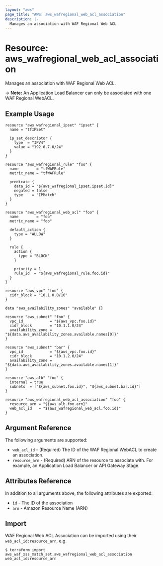 ```yaml
---
layout: "aws"
page_title: "AWS: aws_wafregional_web_acl_association"
description: |-
  Manages an association with WAF Regional Web ACL
---
```


# Resource: aws_wafregional_web_acl_association

Manages an association with WAF Regional Web ACL.

-> **Note:** An Application Load Balancer can only be associated with one WAF Regional WebACL.

## Example Usage

```hcl
resource "aws_wafregional_ipset" "ipset" {
  name = "tfIPSet"

  ip_set_descriptor {
    type  = "IPV4"
    value = "192.0.7.0/24"
  }
}

resource "aws_wafregional_rule" "foo" {
  name        = "tfWAFRule"
  metric_name = "tfWAFRule"

  predicate {
    data_id = "${aws_wafregional_ipset.ipset.id}"
    negated = false
    type    = "IPMatch"
  }
}

resource "aws_wafregional_web_acl" "foo" {
  name        = "foo"
  metric_name = "foo"

  default_action {
    type = "ALLOW"
  }

  rule {
    action {
      type = "BLOCK"
    }

    priority = 1
    rule_id  = "${aws_wafregional_rule.foo.id}"
  }
}

resource "aws_vpc" "foo" {
  cidr_block = "10.1.0.0/16"
}

data "aws_availability_zones" "available" {}

resource "aws_subnet" "foo" {
  vpc_id            = "${aws_vpc.foo.id}"
  cidr_block        = "10.1.1.0/24"
  availability_zone = "${data.aws_availability_zones.available.names[0]}"
}

resource "aws_subnet" "bar" {
  vpc_id            = "${aws_vpc.foo.id}"
  cidr_block        = "10.1.2.0/24"
  availability_zone = "${data.aws_availability_zones.available.names[1]}"
}

resource "aws_alb" "foo" {
  internal = true
  subnets  = ["${aws_subnet.foo.id}", "${aws_subnet.bar.id}"]
}

resource "aws_wafregional_web_acl_association" "foo" {
  resource_arn = "${aws_alb.foo.arn}"
  web_acl_id   = "${aws_wafregional_web_acl.foo.id}"
}
```

## Argument Reference

The following arguments are supported:

* `web_acl_id` - (Required) The ID of the WAF Regional WebACL to create an association.
* `resource_arn` - (Required) ARN of the resource to associate with. For example, an Application Load Balancer or API Gateway Stage.

## Attributes Reference

In addition to all arguments above, the following attributes are exported:

* `id` - The ID of the association
* `arn` - Amazon Resource Name (ARN)

## Import

WAF Regional Web ACL Association can be imported using their `web_acl_id:resource_arn`, e.g.

```
$ terraform import aws_waf_xss_match_set.aws_wafregional_web_acl_association web_acl_id:resource_arn
```
